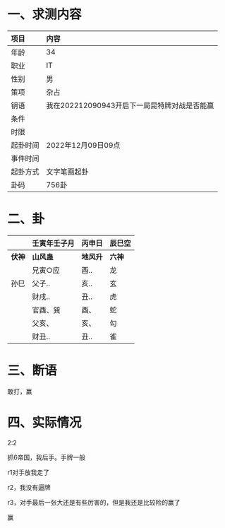 # 一、求测内容

| 项目     | 内容                                         |
| :------- | :------------------------------------------- |
| 年龄     | 34                                           |
| 职业     | IT                                           |
| 性别     | 男                                           |
| 策项     | 杂占                                         |
| 钥语     | 我在202212090943开启下一局昆特牌对战是否能赢 |
| 条件     |                                              |
| 时限     |                                              |
| 起卦时间 | 2022年12月09日09点                           |
| 事件时间 |                                              |
| 起卦方式 | 文字笔画起卦                                 |
| 卦码     | 756卦                                        |

# 二、卦

|                | 壬寅年壬子月     | 丙申日           | 辰巳空         |
| :------------- | :--------------- | :--------------- | :------------- |
| **伏神** | **山风蛊** | **地风升** | **六神** |
|                | 兄寅○应         | 酉..             | 龙             |
| 孙巳           | 父子..           | 亥..             | 玄             |
|                | 财戌..           | 丑..             | 虎             |
|                | 官酉、巽         | 酉、             | 蛇             |
|                | 父亥、           | 亥、             | 勾             |
|                | 财丑..           | 丑..             | 雀             |

# 三、断语

敢打，赢

# 四、实际情况

2:2

抓6帝国，我后手。手牌一般

r1对手放我走了

r2，我没有逼牌

r3，对手最后一张大还是有些厉害的，但是我还是比较险的赢了

赢
